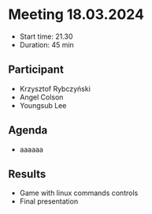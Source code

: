# Meeting 18.03.2024
* Start time: 21.30
* Duration: 45 min
## Participant
* Krzysztof Rybczyński
* Angel Colson
* Youngsub Lee

## Agenda
* aaaaaa
## Results
* Game with linux commands controls
* Final presentation
